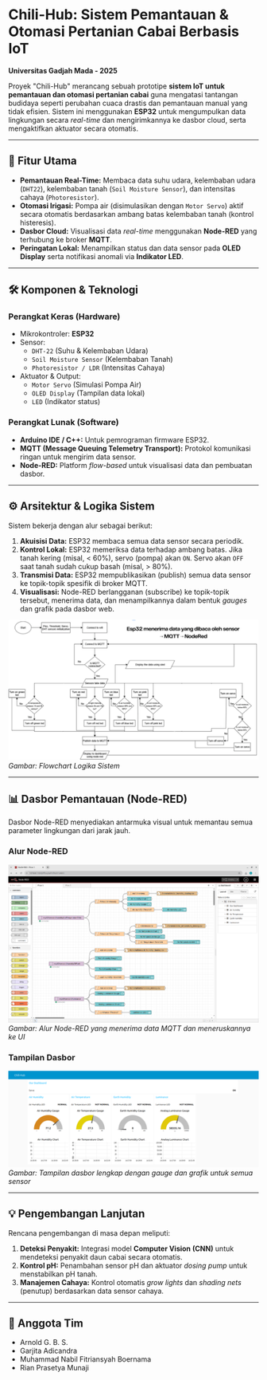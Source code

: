 # Chili-Hub: Sistem Pemantauan & Otomasi Pertanian Cabai Berbasis IoT
**Universitas Gadjah Mada - 2025**

Proyek "Chili-Hub" merancang sebuah prototipe **sistem IoT untuk pemantauan dan otomasi pertanian cabai** guna mengatasi tantangan budidaya seperti perubahan cuaca drastis dan pemantauan manual yang tidak efisien. Sistem ini menggunakan **ESP32** untuk mengumpulkan data lingkungan secara *real-time* dan mengirimkannya ke dasbor cloud, serta mengaktifkan aktuator secara otomatis.

---

## 🚀 Fitur Utama

* **Pemantauan Real-Time:** Membaca data suhu udara, kelembaban udara (`DHT22`), kelembaban tanah (`Soil Moisture Sensor`), dan intensitas cahaya (`Photoresistor`).
* **Otomasi Irigasi:** Pompa air (disimulasikan dengan `Motor Servo`) aktif secara otomatis berdasarkan ambang batas kelembaban tanah (kontrol histeresis).
* **Dasbor Cloud:** Visualisasi data *real-time* menggunakan **Node-RED** yang terhubung ke broker **MQTT**.
* **Peringatan Lokal:** Menampilkan status dan data sensor pada **OLED Display** serta notifikasi anomali via **Indikator LED**.

---

## 🛠️ Komponen & Teknologi

### Perangkat Keras (Hardware)
* Mikrokontroler: **ESP32**
* Sensor:
    * `DHT-22` (Suhu & Kelembaban Udara)
    * `Soil Moisture Sensor` (Kelembaban Tanah)
    * `Photoresistor / LDR` (Intensitas Cahaya)
* Aktuator & Output:
    * `Motor Servo` (Simulasi Pompa Air)
    * `OLED Display` (Tampilan data lokal)
    * `LED` (Indikator status)

### Perangkat Lunak (Software)
* **Arduino IDE / C++:** Untuk pemrograman firmware ESP32.
* **MQTT (Message Queuing Telemetry Transport):** Protokol komunikasi ringan untuk mengirim data sensor.
* **Node-RED:** Platform *flow-based* untuk visualisasi data dan pembuatan dasbor.

---

## ⚙️ Arsitektur & Logika Sistem

Sistem bekerja dengan alur sebagai berikut:
1.  **Akuisisi Data:** ESP32 membaca semua data sensor secara periodik.
2.  **Kontrol Lokal:** ESP32 memeriksa data terhadap ambang batas. Jika tanah kering (misal, < 60%), servo (pompa) akan `ON`. Servo akan `OFF` saat tanah sudah cukup basah (misal, > 80%).
3.  **Transmisi Data:** ESP32 mempublikasikan (publish) semua data sensor ke topik-topik spesifik di broker MQTT.
4.  **Visualisasi:** Node-RED berlangganan (subscribe) ke topik-topik tersebut, menerima data, dan menampilkannya dalam bentuk *gauges* dan grafik pada dasbor web.

![Flowchart Sistem](assets/Flowchart.png)
*Gambar: Flowchart Logika Sistem*

---

## 📊 Dasbor Pemantauan (Node-RED)

Dasbor Node-RED menyediakan antarmuka visual untuk memantau semua parameter lingkungan dari jarak jauh.

### Alur Node-RED
![Alur Node-RED](assets/NodeRed-Flow.png)
*Gambar: Alur Node-RED yang menerima data MQTT dan meneruskannya ke UI*

### Tampilan Dasbor
![Dasbor Node-RED](assets/NodeRed-Dashboard.png)
*Gambar: Tampilan dasbor lengkap dengan gauge dan grafik untuk semua sensor*

---

## 💡 Pengembangan Lanjutan

Rencana pengembangan di masa depan meliputi:
1.  **Deteksi Penyakit:** Integrasi model **Computer Vision (CNN)** untuk mendeteksi penyakit daun cabai secara otomatis.
2.  **Kontrol pH:** Penambahan sensor pH dan aktuator *dosing pump* untuk menstabilkan pH tanah.
3.  **Manajemen Cahaya:** Kontrol otomatis *grow lights* dan *shading nets* (penutup) berdasarkan data sensor cahaya.

---

## 👥 Anggota Tim

* Arnold G. B. S.
* Garjita Adicandra
* Muhammad Nabil Fitriansyah Boernama
* Rian Prasetya Munaji
